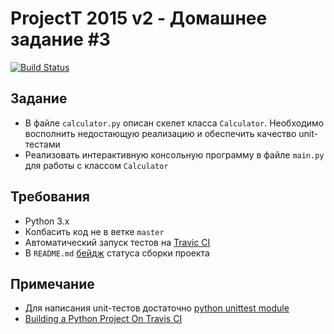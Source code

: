 # ProjectT 2015 v2 - Домашнее задание #3
[![Build Status](https://travis-ci.org/NatalyBakhareva/lesson_3_homework.svg)](https://travis-ci.org/NatalyBakhareva/lesson_3_homework)

## Задание
- В файле `calculator.py` описан скелет класса `Calculator`. Необходимо восполнить недостающую реализацию и обеспечить качество unit-тестами
- Реализовать интерактивную консольную программу в файле `main.py` для работы с классом `Calculator`

## Требования
- Python 3.x
- Колбасить код не в ветке `master`
- Автоматический запуск тестов на [Travic CI](https://travis-ci.org/)
- В `README.md` [бейдж](http://docs.travis-ci.com/user/status-images/) статуса сборки проекта

## Примечание
- Для написания unit-тестов достаточно [python unittest module](https://docs.python.org/3/library/unittest.html)
- [Building a Python Project On Travis CI](http://docs.travis-ci.com/user/languages/python/)